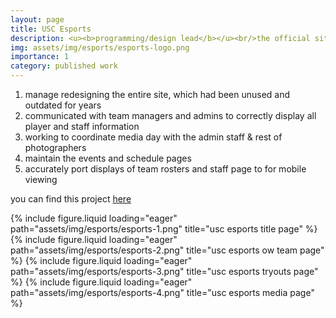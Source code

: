 ```yaml
---
layout: page
title: USC Esports
description: <u><b>programming/design lead</b></u><br/>the official site for USC Esports<br/>November 2024 - Ongoing
img: assets/img/esports/esports-logo.png
importance: 1
category: published work
---
```


1. manage redesigning the entire site, which had been unused and outdated for years
2. communicated with team managers and admins to correctly display all player and staff information
3. working to coordinate media day with the admin staff & rest of photographers
4. maintain the events and schedule pages
5. accurately port displays of team rosters and staff page to for mobile viewing

you can find this project <a href="https://www.usctrojanesports.com/">here</a>

{% include figure.liquid loading="eager" path="assets/img/esports/esports-1.png" title="usc esports title page" %}
{% include figure.liquid loading="eager" path="assets/img/esports/esports-2.png" title="usc esports ow team page" %}
{% include figure.liquid loading="eager" path="assets/img/esports/esports-3.png" title="usc esports tryouts page" %}
{% include figure.liquid loading="eager" path="assets/img/esports/esports-4.png" title="usc esports media page" %}
